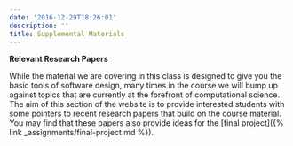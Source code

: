 ```yaml
---
date: '2016-12-29T18:26:01'
description: ''
title: Supplemental Materials
---
```


**Relevant Research Papers**


While the material we are covering in this class is designed to give you the
basic tools of software design, many times in the course we will bump up
against topics that are currently at the forefront of computational science.
The aim of this section of the website is to provide interested students with
some pointers to recent research papers that build on the course material. You
may find that these papers also provide ideas for the [final
project\]({% link _assignments/final-project.md %}).
